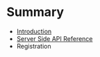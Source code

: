 # Summary

* [Introduction](README.md)
* [Server Side API Reference](end_points.md)
* Registration

